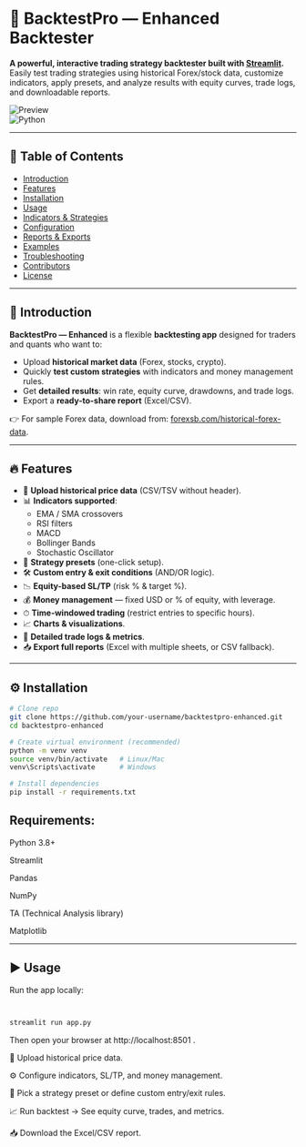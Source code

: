 # 🚀 BacktestPro — Enhanced Backtester  

**A powerful, interactive trading strategy backtester built with [Streamlit](https://streamlit.io/).**  
Easily test trading strategies using historical Forex/stock data, customize indicators, apply presets, and analyze results with equity curves, trade logs, and downloadable reports.  

![Preview](https://img.shields.io/badge/Streamlit-App-blue?logo=streamlit)  
![Python](https://img.shields.io/badge/Python-3.8+-green?logo=python)  


---

## 📑 Table of Contents
- [Introduction](#-introduction)  
- [Features](#-features)  
- [Installation](#-installation)  
- [Usage](#-usage)  
- [Indicators & Strategies](#-indicators--strategies)  
- [Configuration](#-configuration)  
- [Reports & Exports](#-reports--exports)  
- [Examples](#-examples)  
- [Troubleshooting](#-troubleshooting)  
- [Contributors](#-contributors)  
- [License](#-license)  

---

## 🌟 Introduction  

**BacktestPro — Enhanced** is a flexible **backtesting app** designed for traders and quants who want to:  

- Upload **historical market data** (Forex, stocks, crypto).  
- Quickly **test custom strategies** with indicators and money management rules.  
- Get **detailed results**: win rate, equity curve, drawdowns, and trade logs.  
- Export a **ready-to-share report** (Excel/CSV).  

👉 For sample Forex data, download from: [forexsb.com/historical-forex-data](https://forexsb.com/historical-forex-data).  

---

## 🔥 Features  

- 📁 **Upload historical price data** (CSV/TSV without header).  
- 📊 **Indicators supported**:  
  - EMA / SMA crossovers  
  - RSI filters  
  - MACD  
  - Bollinger Bands  
  - Stochastic Oscillator  
- 🎯 **Strategy presets** (one-click setup).  
- 🛠 **Custom entry & exit conditions** (AND/OR logic).  
- 📉 **Equity-based SL/TP** (risk % & target %).  
- 💰 **Money management** — fixed USD or % of equity, with leverage.  
- ⏱ **Time-windowed trading** (restrict entries to specific hours).  
- 📈 **Charts & visualizations**.  
- 📝 **Detailed trade logs & metrics**.  
- 📥 **Export full reports** (Excel with multiple sheets, or CSV fallback).  

---

## ⚙️ Installation  

```bash
# Clone repo
git clone https://github.com/your-username/backtestpro-enhanced.git
cd backtestpro-enhanced

# Create virtual environment (recommended)
python -m venv venv
source venv/bin/activate   # Linux/Mac
venv\Scripts\activate      # Windows

# Install dependencies
pip install -r requirements.txt
```

## Requirements:

Python 3.8+

Streamlit

Pandas

NumPy

TA (Technical Analysis library)

Matplotlib

---
## ▶️ Usage

Run the app locally:
```bash


streamlit run app.py

```
Then open your browser at http://localhost:8501
.

📁 Upload historical price data.

⚙️ Configure indicators, SL/TP, and money management.

🎯 Pick a strategy preset or define custom entry/exit rules.

📈 Run backtest → See equity curve, trades, and metrics.

📥 Download the Excel/CSV report.
